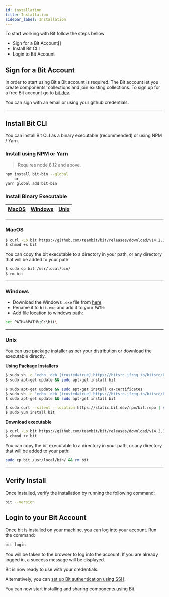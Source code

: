 ```yaml
---
id: installation
title: Installation
sidebar_label: Installation
---
```


To start working with Bit follow the steps bellow

- Sign for a Bit Account[]
- Install Bit CLI
- Login to Bit Account

## Sign for a Bit Account

In order to start using Bit a Bit account is required. The Bit account let you create components' collections and join existing collections. 
To sign up for a free Bit account go to [bit.dev](https://bit.dev).

You can sign with an email or using your github credentials.

---

## Install Bit CLI

You can install Bit CLI as a binary executable (recommended) or using NPM / Yarn. 

### Install using NPM or Yarn

> Requires node 8.12 and above.

```bash
npm install bit-bin --global
    or
yarn global add bit-bin  
```

### Install Binary Executable 

| [MacOS](#macos) | [Windows](#windows) | [Unix](#unix) |
| :-------: |:-------:| :-------:|

--- 

### MacOS

```sh
$ curl -Lo bit https://github.com/teambit/bit/releases/download/v14.2.1/bit-bin-macos
$ chmod +x bit
```

You can copy the bit executable to a directory in your path, or any directory that will be added to your path:

```sh
$ sudo cp bit /usr/local/bin/ 
$ rm bit
```

---

### Windows

- Download the Windows `.exe` file from [here](https://github.com/teambit/bit/releases/download/v14.2.1/bit-bin-win.exe)
- Rename it to `bit.exe` and add it to your `PATH`:
- Add file location to windows path:

```sh
set PATH=%PATH%;C:\bit\
```

---

### Unix

You can use package installer as per your distribution or download the executable directly. 

__**Using Package Installers**__

<!--DOCUSAURUS_CODE_TABS-->
<!--Debian-->

```sh
$ sudo sh -c "echo 'deb [trusted=true] https://bitsrc.jfrog.io/bitsrc/bit-deb all stable' >> /etc/apt/sources.list"
$ sudo apt-get update && sudo apt-get install bit
```

<!--Ubuntu-->

```sh
$ sudo apt-get update && sudo apt-get install ca-certificates
$ sudo sh -c "echo 'deb [trusted=true] https://bitsrc.jfrog.io/bitsrc/bit-deb all stable' >> /etc/apt/sources.list"
$ sudo apt-get update && sudo apt-get install bit
```

<!--CentOS / Fedora / RHEL-->

```sh
$ sudo curl --silent --location https://static.bit.dev/rpm/bit.repo | sudo tee /etc/yum.repos.d/bit.repo
$ sudo yum install bit
```

<!--END_DOCUSAURUS_CODE_TABS-->

__**Download executable**__

```sh
$ curl -Lo bit https://github.com/teambit/bit/releases/download/v14.2.1/bit-bin-linux
$ chmod +x bit
```

You can copy the bit executable to a directory in your path, or any directory that will be added to your path:

```bash
sudo cp bit /usr/local/bin/ && rm bit
```

---

## Verify Install

Once installed, verify the installation by running the following command:

```bash
bit --version
```

## Login to your Bit Account

Once bit is installed on your machine, you can log into your account. Run the command: 

```bash
bit login
```

You will be taken to the browser to log into the account. If you are already logged in, a success message will be displayed.

Bit is now ready to use with your credentials.

Alternatively, you can [set up Bit authentication using SSH](/guides/authentication). 

You can now start installing and sharing components using Bit. 

